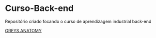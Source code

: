 # Curso-Back-end
Repositório criado focando o curso de aprendizagem industrial back-end

<a href='https://www.google.com/url?sa=i&url=https%3A%2F%2Fsobresagas.com.br%2Fgreys-anatomy-curiosidades%2F&psig=AOvVaw0kyIjRTzQVPp7sfQSnFU-D&ust=1676405545293000&source=images&cd=vfe&ved=0CA0QjRxqFwoTCID7vLqnk_0CFQAAAAAdAAAAABAH '>  GREYS ANATOMY
  
